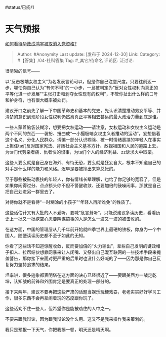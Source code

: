 #status/已阅/1 

# 天气预报
[如何看待华政成鸿宇被取消入党资格?](https://www.zhihu.com/question/8174467293/answer/67109802114)

> Author: #Anonymity
> Last update: [发布于 2024-12-30]
> Link:
> Category: #【答集】/04-社科答集 
> Tag: #_其它/待命名 
> 评论区:
> 泛讨论:

很清晰的信号——

以“反击极端女权主义”为名发表言论可以，但是你自己注意尺度。只要往前迈一步，哪怕你自己认为“有何不可”的一小步，一旦被判定为“反对女性权利向真正的平等化进一步发展”“主张打击和剥夺女性现有的权利”，不管你扯出什么样的口号和护身符，也有很大概率被处罚。

建议开口之前先了解一下中国革命史和基本的党史，先认识清楚推动男女平等、并清楚的意识到现阶段女性权利仍然离真正平等相去甚远的最大政治力量到底是谁。

一些人蒙着脑袋装糊涂，想要把女权运动——请注意，女权运动和女权主义运动是两个不同的东西——装扮、扭曲成“一小撮极端女权主义者推动的运动”，妄想借着这个名义、分化人民群众，诱骗一部分认识糊涂、被一时情绪裹挟的年轻人在事实上担任ta们反对国家宪法、背叛社会主义基本方针、敌视祖国和人民的道路上去，为ta们代劳亲者痛、仇者快的恨事，为ta们个人的经济利益、zz诉求火中取栗。

这些人要么就是自己身在海外、有恃无恐，要么就是狂妄自大，根本不知道自己的对手是什么样的能力和风格。迟早是要被拎出来算总帐的。

至于那些被鼓动裹挟的年轻人，你有情绪长辈理解，也给了你足够的宽容了，但是如果你闹得过分、点点额头你不但不警醒收敛、还要加倍的鼓噪闹事，那就是自己把自己划进另一群里去了。

对待你就不是看待“一时糊涂的小孩子”“年轻人再所难免”的性质了。

这些话估计又有大批的人不爱听，要喊“危言耸听”，只能说建议多读历史，看看历史上一批又一批挖空心思要阴谋搞事的人是怎么一波又一波的被击败的。

在这方面，中国的管理层从几千年前开始就四季世界上最硬的铁板，你身为一个中国人，随便读读历史都不至于如此的无知。

你看了这些话不知道惊醒收敛，反而要加倍的“火力输出”，拿些自己发明的键政帽子扣人、拉帮结伙想靠网暴来让人闭嘴、又祭出自己混互联网的一些技术手段来掩盖警告，那你接下来面对更严重的后果时也没什么好喊的了——因为那是你自己反复努力坚持追求的结果。

坦率讲，很多迹象都表明塔在这方面的决心已经很近了——要跟美西方一战定乾坤，认知战的前锋和外围肯定是要真正的处理一部分的。

接下来两年，建议不要再把这些严肃的话题当娱乐玩梗戏耍，老老实实好好学习工作，很多东西不会再拿闹着玩的态度跟你玩了。

这些话劝不住一些人，但希望你是能被劝住的人中之一。

不要来跟我辩论，因为跟我辩论没什么用、这又不是我来操作我来策划的。

我只是预报一下天气，你把我揍一顿，明天还是晴天啊。
